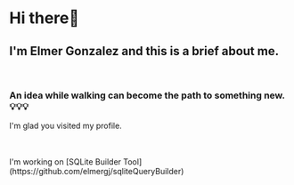 <h1>Hi there👋</h1>
<h2>I'm Elmer Gonzalez and this is a brief about me.</h2>
<br/>
<h3>An idea while walking can become the path to something new.💡💡💡</h3>
I'm glad you visited my profile.
<br/>
<br/>
<br/>
<p>I'm working on [SQLite Builder Tool](https://github.com/elmergj/sqliteQueryBuilder)</p>
<!--
**ElmerGJ/elmergj** is a ✨ _special_ ✨ repository because its `README.md` (this file) appears on your GitHub profile.

Here are some ideas to get you started:


- 🌱 I’m currently learning JAVA...
- 👯 I’m looking to collaborate on ...
- 🤔 I’m looking for help with ...
- 💬 Ask me about ...
- 📫 How to reach me: ...
- 😄 Pronouns: ...
- ⚡ Fun fact: ...
-->
